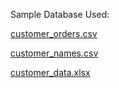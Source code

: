 Sample Database Used:

[customer_orders.csv](https://github.com/andrwbrntt/Portfolio/files/13992861/customer_orders.csv)

[customer_names.csv](https://github.com/andrwbrntt/Portfolio/files/13992860/customer_names.csv)

[customer_data.xlsx](https://github.com/andrwbrntt/Portfolio/files/13992859/customer_data.xlsx)
